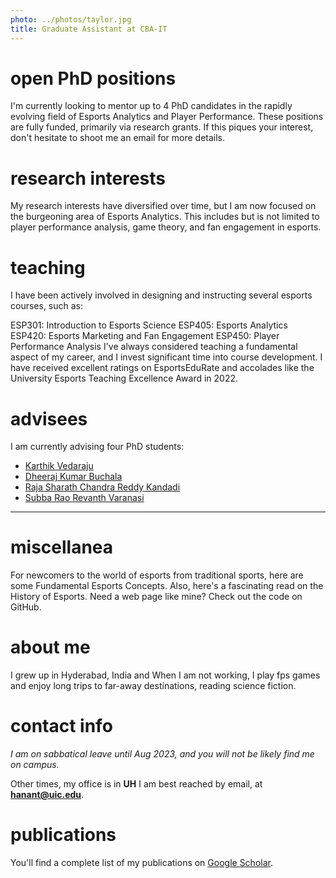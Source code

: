 ```yaml
---
photo: ../photos/taylor.jpg
title: Graduate Assistant at CBA-IT
---
```

# open PhD positions
I'm currently looking to mentor up to 4 PhD candidates in the rapidly evolving field of Esports Analytics and Player Performance. These positions are fully funded, primarily via research grants. If this piques your interest, don't hesitate to shoot me an email for more details.

# research interests 
My research interests have diversified over time, but I am now focused on the burgeoning area of Esports Analytics. This includes but is not limited to player performance analysis, game theory, and fan engagement in esports. 

# teaching 
I have been actively involved in designing and instructing several esports courses, such as:

ESP301: Introduction to Esports Science
ESP405: Esports Analytics
ESP420: Esports Marketing and Fan Engagement
ESP450: Player Performance Analysis
I've always considered teaching a fundamental aspect of my career, and I invest significant time into course development. I have received excellent ratings on EsportsEduRate and accolades like the University Esports Teaching Excellence Award in 2022.  
 
# advisees 

I am currently advising four PhD students:

 - [Karthik Vedaraju](https://www.linkedin.com/in/karthikv8/)
 - [Dheeraj Kumar Buchala](https://www.linkedin.com/in/dheeraj-kumar-buchala-b04bb4176/)
 - [Raja Sharath Chandra Reddy Kandadi](https://www.linkedin.com/in/rajasharathchandra-reddy-kandadi-3b45aa227/)
 - [Subba Rao Revanth Varanasi](https://www.linkedin.com/in/revanth-varanasi-6575b738/)

 --- 

# miscellanea

For newcomers to the world of esports from traditional sports, here are some Fundamental Esports Concepts. Also, here's a fascinating read on the History of Esports. Need a web page like mine? Check out the code on GitHub.

# about me 
I grew up in Hyderabad, India and When I am not working, I play fps games and enjoy long trips to far-away destinations, reading science fiction.

# contact info 
<a name="contact"></a>
_I am on sabbatical leave until Aug 2023, and you will not be likely find me on campus._

Other times, my office is in **UH**
I am best reached by email, at **hanant@uic.edu**.

# publications 
You'll find a complete list of my publications on [Google Scholar](https://scholar.google.com/citations?user=kLUW0psAAAAJ&hl=en).